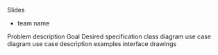 Slides
- team name

Problem description
Goal
Desired specification
class diagram
use case diagram
use case description examples
interface drawings

